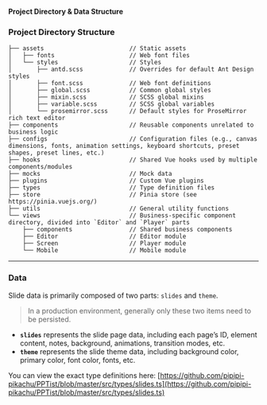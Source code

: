 **Project Directory & Data Structure**

### Project Directory Structure

```
├── assets                        // Static assets
│   ├── fonts                     // Web font files
│   └── styles                    // Styles
│       ├── antd.scss             // Overrides for default Ant Design styles
│       ├── font.scss             // Web font definitions
│       ├── global.scss           // Common global styles
│       ├── mixin.scss            // SCSS global mixins
│       ├── variable.scss         // SCSS global variables
│       └── prosemirror.scss      // Default styles for ProseMirror rich text editor
├── components                    // Reusable components unrelated to business logic
├── configs                       // Configuration files (e.g., canvas dimensions, fonts, animation settings, keyboard shortcuts, preset shapes, preset lines, etc.)
├── hooks                         // Shared Vue hooks used by multiple components/modules
├── mocks                         // Mock data
├── plugins                       // Custom Vue plugins
├── types                         // Type definition files
├── store                         // Pinia store (see https://pinia.vuejs.org/)
├── utils                         // General utility functions
└── views                         // Business‐specific component directory, divided into `Editor` and `Player` parts
    ├── components                // Shared business components
    ├── Editor                    // Editor module
    ├── Screen                    // Player module
    └── Mobile                    // Mobile module
```

---

### Data

Slide data is primarily composed of two parts: `slides` and `theme`.

> In a production environment, generally only these two items need to be persisted.

- **`slides`** represents the slide page data, including each page’s ID, element content, notes, background, animations, transition modes, etc.
- **`theme`** represents the slide theme data, including background color, primary color, font color, fonts, etc.

You can view the exact type definitions here:
[https://github.com/pipipi-pikachu/PPTist/blob/master/src/types/slides.ts](https://github.com/pipipi-pikachu/PPTist/blob/master/src/types/slides.ts)
